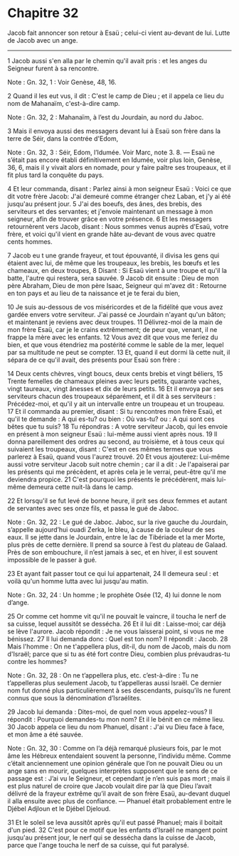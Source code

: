 # Chapitre 32

Jacob fait annoncer son retour à Esaü ; celui-ci vient au-devant de lui.
Lutte de Jacob avec un ange.

***

1 Jacob aussi s'en alla par le chemin qu'il avait pris : et les anges du Seigneur furent à sa rencontre.

<span class="bible-note">Note : </span> Gn. 32, 1 : Voir Genèse, 48, 16.


2 Quand il les eut vus, il dit : C'est le camp de Dieu ; et il appela ce lieu du nom de Mahanaïm, c'est-à-dire camp.

<span class="bible-note">Note : </span> Gn. 32, 2 : Mahanaïm, à l’est du Jourdain, au nord du Jaboc.

3 Mais il envoya aussi des messagers devant lui à Esaü son frère dans la terre de Séir, dans la contrée d'Edom,

<span class="bible-note">Note : </span> Gn. 32, 3 : Séir, Edom, l’Idumée. Voir Marc, note 3. 8. ― Esaü ne s’était pas encore établi définitivement en Idumée, voir plus loin, Genèse, 36, 6, mais il y vivait alors en nomade, pour y faire paître ses troupeaux, et il fit plus tard la conquête du pays.


4 Et leur commanda, disant : Parlez ainsi à mon seigneur Esaü : Voici ce que dit votre frère Jacob: J'ai demeuré comme étranger chez Laban, et j'y ai été jusqu'au présent jour. 5 J'ai des boeufs, des ânes, des brebis, des serviteurs et des servantes; et j'envoie maintenant un message à mon seigneur, afin de trouver grâce en votre présence. 6 Et les messagers retournèrent vers Jacob, disant : Nous sommes venus auprès d'Esaü, votre frère, et voici qu'il vient en grande hâte au-devant de vous avec quatre cents hommes.


7 Jacob eu t une grande frayeur, et tout épouvanté, il divisa les gens qui étaient avec lui, de même que les troupeaux, les brebis, les bœufs et les chameaux, en deux troupes, 8 Disant : Si Esaü vient à une troupe et qu'il la batte, l'autre qui restera, sera sauvée. 9 Jacob dit ensuite : Dieu de mon père Abraham, Dieu de mon père Isaac, Seigneur qui m'avez dit : Retourne en ton pays et au lieu de ta naissance et je te ferai du bien,


10 Je suis au-dessous de vos miséricordes et de la fidélité que vous avez gardée envers votre serviteur. J'ai passé ce Jourdain n'ayant qu'un bâton; et maintenant je reviens avec deux troupes. 11 Délivrez-moi de la main de mon frère Esaü, car je le crains extrêmement; de peur que, venant, il ne frappe la mère avec les enfants. 12 Vous avez dit que vous me feriez du bien, et que vous étendriez ma postérité comme le sable de la mer, lequel par sa multitude ne peut se compter. 13 Et, quand il eut dormi là cette nuit, il sépara de ce qu'il avait, des présents pour Esaü son frère :


14 Deux cents chèvres, vingt boucs, deux cents brebis et vingt béliers, 15 Trente femelles de chameaux pleines avec leurs petits, quarante vaches, vingt taureaux, vingt ânesses et dix de leurs petits. 16 Et il envoya par ses serviteurs chacun des troupeaux séparément, et il dit à ses serviteurs : Précédez-moi, et qu'il y ait un intervalle entre un troupeau et un troupeau. 17 Et il commanda au premier, disant : Si tu rencontres mon frère Esaü, et qu'il te demande : A qui es-tu? ou bien : Où vas-tu? ou : A qui sont ces bêtes que tu suis? 18 Tu répondras : A votre serviteur Jacob, qui les envoie en présent à mon seigneur Esaü : lui-même aussi vient après nous. 19 Il donna pareillement des ordres au second, au troisième, et à tous ceux qui suivaient les troupeaux, disant : C'est en ces mêmes termes que vous parlerez à Esaü, quand vous l'aurez trouvé. 20 Et vous ajouterez: Lui-même aussi votre serviteur Jacob suit notre chemin ; car il a dit : Je l'apaiserai par les présents qui me précèdent, et après cela je le
verrai, peut-être qu'il me deviendra propice. 21 C'est pourquoi les présents le précédèrent, mais lui-même demeura cette nuit-là dans le camp.

22 Et lorsqu'il se fut levé de bonne heure, il prit ses deux femmes et autant de servantes avec ses onze fils, et passa le gué de Jaboc.

<span class="bible-note">Note : </span> Gn. 32, 22 : Le gué de Jaboc. Jaboc, sur la rive gauche du Jourdain, s’appelle aujourd’hui ouadi Zerka, le bleu, à cause de la couleur de ses eaux. Il se jette dans le Jourdain, entre le lac de Tibériade et la mer Morte, plus près de cette dernière. Il prend sa source à l’est du plateau de Galaad. Près de son embouchure, il n’est jamais à sec, et en hiver, il est souvent impossible de le passer à gué.


23 Et ayant fait passer tout ce qui lui appartenait, 24 Il demeura seul : et voilà qu'un homme lutta avec lui jusqu'au matin.

<span class="bible-note">Note : </span> Gn. 32, 24 : Un homme ; le prophète Osée (12, 4) lui donne le nom d’ange.


25 Or comme cet homme vit qu'il ne pouvait le vaincre, il toucha le nerf de sa cuisse, lequel aussitôt se dessécha. 26 Et il lui dit : Laisse-moi; car déjà se lève l'aurore. Jacob répondit : Je ne vous laisserai point, si vous ne me bénissez. 27 Il lui demanda donc : Quel est ton nom? Il répondit : Jacob. 28 Mais l'homme : On ne t'appellera plus, dit-il, du nom de Jacob, mais du nom d'Israël; parce que si tu as été fort contre Dieu, combien plus prévaudras-tu contre les hommes?

<span class="bible-note">Note : </span> Gn. 32, 28 : On ne t’appellera plus, etc. c’est-à-dire : Tu ne t’appelleras plus seulement Jacob, tu t’appelleras aussi Israël. Ce dernier nom fut donné plus particulièrement à ses descendants, puisqu’ils ne furent connus que sous la dénomination d’Israélites.

29 Jacob lui demanda : Dites-moi, de quel nom vous appelez-vous? Il répondit : Pourquoi demandes-tu mon nom? Et il le bénit en ce même lieu. 30 Jacob appela ce lieu du nom Phanuel, disant : J'ai vu Dieu face à face, et mon âme a été sauvée.

<span class="bible-note">Note : </span> Gn. 32, 30 : Comme on l’a déjà remarqué plusieurs fois, par le mot âme les Hébreux entendaient souvent la personne, l’individu même. Comme c’était anciennement une opinion générale que l’on ne pouvait Dieu ou un ange sans en mourir, quelques interprètes supposent que le sens de ce passage est : J’ai vu le Seigneur, et cependant je n’en suis pas mort ; mais il est plus naturel de croire que Jacob voulait dire par là que Dieu l’avait délivré de la frayeur extrême qu’il avait de son frère Esaü, au-devant duquel il alla ensuite avec plus de confiance. ― Phanuel était probablement entre le Djébel Adjloun et le Djébel Djeloud.

31 Et le soleil se leva aussitôt après qu'il eut passé Phanuel; mais il boitait d'un pied. 32 C'est pour ce motif que les enfants d'Israël ne mangent point jusqu'au présent jour, le nerf qui se dessécha dans la cuisse de Jacob, parce que l'ange toucha le nerf de sa cuisse, qui fut paralysé.

